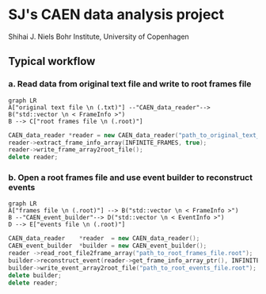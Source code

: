 # SJ's CAEN data analysis project

Shihai J.
Niels Bohr Institute, University of Copenhagen

## Typical workflow

### a. Read data from original text file and write to root frames file

```mermaid
graph LR
A["original text file \n (.txt)"] --"CAEN_data_reader"--> B("std::vector \n < FrameInfo >")
B --> C["root frames file \n (.root)"]
```

```cpp
CAEN_data_reader *reader = new CAEN_data_reader("path_to_original_text_file.txt");
reader->extract_frame_info_array(INFINITE_FRAMES, true);
reader->write_frame_array2root_file();
delete reader;
```

### b. Open a root frames file and use event builder to reconstruct events

```mermaid
graph LR
A["frames file \n (.root)"] --> B("std::vector \n < FrameInfo >")
B --"CAEN_event_builder"--> D("std::vector \n < EventInfo >")
D --> E["events file \n (.root)"]
```

```cpp
CAEN_data_reader    *reader  = new CAEN_data_reader();
CAEN_event_builder  *builder = new CAEN_event_builder();
reader ->read_root_file2frame_array("path_to_root_frames_file.root");
builder->reconstruct_event(reader->get_frame_info_array_ptr(), INFINITE_FRAMES);
builder->write_event_array2root_file("path_to_root_events_file.root");
delete builder;
delete reader;
```